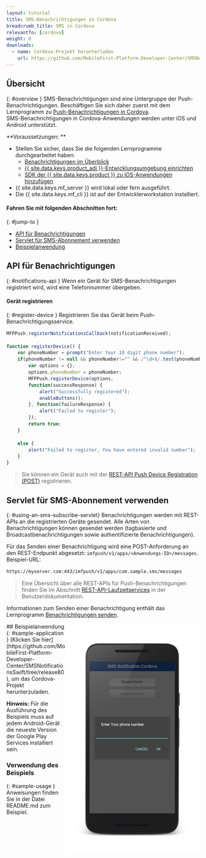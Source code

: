 ```yaml
---
layout: tutorial
title: SMS-Benachrichtigungen in Cordova
breadcrumb_title: SMS in Cordova
relevantTo: [cordova]
weight: 8
downloads:
  - name: Cordova-Projekt herunterladen
    url: https://github.com/MobileFirst-Platform-Developer-Center/SMSNotificationsCordova/tree/release80
---
```

<!-- NLS_CHARSET=UTF-8 -->
## Übersicht
{: #overview }
SMS-Benachrichtigungen sind eine Untergruppe der Push-Benachrichtigungen.
Beschäftigen Sie sich daher zuerst mit dem Lernprogramm zu [Push-Benachrichtigungen in Cordova](../../).   
SMS-Benachrichtigungen in Cordova-Anwendungen werden unter iOS und Android unterstützt.

**Voraussetzungen: **

* Stellen Sie sicher, dass Sie die folgenden Lernprogramme durchgearbeitet haben: 
  * [Benachrichtigungen im Überblick](../../)
  * [{{ site.data.keys.product_adj }}-Entwicklungsumgebung einrichten](../../../installation-configuration/#installing-a-development-environment)
  * [SDK der {{ site.data.keys.product }} zu iOS-Anwendungen hinzufügen](../../../application-development/sdk/cordova)
* {{ site.data.keys.mf_server }} wird lokal oder fern ausgeführt. 
* Die {{ site.data.keys.mf_cli }} ist auf der Entwicklerworkstation installiert. 

#### Fahren Sie mit folgenden Abschnitten fort: 
{: #jump-to }
* [API für Benachrichtigungen](#notifications-api)   
* [Servlet für SMS-Abonnement verwenden](#using-an-sms-subscribe-servlet)     
* [Beispielanwendung](#sample-application)

## API für Benachrichtigungen
{: #notifications-api }
Wenn ein Gerät für SMS-Benachrichtigungen registriert wird, wird eine Telefonnummer übergeben. 

#### Gerät registrieren
{: #register-device }
Registrieren Sie das Gerät beim Push-Benachrichtigungsservice. 

```javascript
MFPPush.registerNotificationsCallback(notificationReceived);

function registerDevice() {
    var phoneNumber = prompt("Enter Your 10 digit phone number");
    if(phoneNumber != null && phoneNumber!="" && /^\d+$/.test(phoneNumber)) {
        var options = {};
        options.phoneNumber = phoneNumber;
        MFPPush.registerDevice(options, 
        function(successResponse) {
            alert("Successfully registered");
            enableButtons();
        }, function(failureResponse) {
            alert("Failed to register");
        });
        return true;
    }

    else {
        alert("Failed to register, You have entered invalid number");
    }
}
```

> Sie können ein Gerät auch
mit der [REST-API Push Device Registration (POST)](http://www.ibm.com/support/knowledgecenter/en/SSHS8R_8.0.0/com.ibm.worklight.apiref.doc/rest_runtime/r_restapi_push_device_registration_post.html)
registrieren.
## Servlet für SMS-Abonnement verwenden
{: #using-an-sms-subscribe-servlet}
Benachrichtigungen werden mit REST-APIs an die registrierten Geräte gesendet. Alle Arten von Benachrichtigungen
können gesendet werden (tagbasierte und Broadcastbenachrichtigungen sowie authentifizierte Benachrichtigungen). 

Für das Senden einer Benachrichtigung wird eine POST-Anforderung an den REST-Endpunkt abgesetzt: `imfpush/v1/apps/<Anwendungs-ID>/messages`.  
Beispiel-URL:  

```bash
https://myserver.com:443/imfpush/v1/apps/com.sample.sms/messages
```

> Eine Übersicht über alle REST-APIs für Push-Benachrichtigungen finden Sie im Abschnitt <a href="https://www.ibm.com/support/knowledgecenter/SSHS8R_8.0.0/com.ibm.worklight.apiref.doc/rest_runtime/c_restapi_runtime.html">REST-API-Laufzeitservices</a> in der Benutzerdokumentation.

Informationen zum Senden einer Benachrichtigung enthält das Lernprogramm [Benachrichtigungen senden](../../sending-notifications). 

<img alt="Beispielanwendung" src="sample-app.png" style="float:right"/>
## Beispielanwendung
{: #sample-application }
[Klicken Sie hier](https://github.com/MobileFirst-Platform-Developer-Center/SMSNotificationsSwift/tree/release80), um das Cordova-Projekt herunterzuladen. 

**Hinweis:** Für die Ausführung des Beispiels muss auf jedem Android-Gerät die neueste Version der Google Play Services installiert sein. 

### Verwendung des Beispiels
{: #sample-usage }
Anweisungen finden Sie in der Datei README.md zum Beispiel. 
